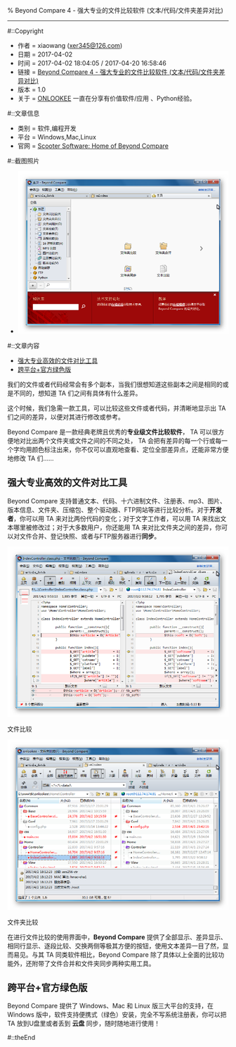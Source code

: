 % Beyond Compare 4 - 强大专业的文件比较软件 (文本/代码/文件夹差异对比)



---

#::Copyright

+ 作者 = xiaowang (xer345@126.com)
+ 日期 = 2017-04-02
+ 时间 = 2017-04-02 18:04:05 / 2017-04-20 16:58:46
+ 链接 = [Beyond Compare 4 - 强大专业的文件比较软件 (文本/代码/文件夹差异对比)](http://onlookee.com/?c=Article&a=view&id=4)
+ 版本 = 1.0
+ 关于 = [ONLOOKEE](http://onlookee.com/) 一直在分享有价值软件/应用 、Python经验。

#::文章信息

+ 类别 = 软件,编程开发
+ 平台 = Windows,Mac,Linux
+ 官网 = [Scooter Software: Home of Beyond Compare](http://www.scootersoftware.com/ "")

#::截图照片

+ ![主界面](images/BeyondCompare.png)

#::文章内容

-   [强大专业高效的文件对比工具](#强大专业高效的文件对比工具)
-   [跨平台+官方绿色版](#跨平台官方绿色版)

我们的文件或者代码经常会有多个副本，当我们很想知道这些副本之间是相同的或是不同的，想知道
TA 们之间有具体有什么差异。

这个时候，我们急需一款工具，可以比较这些文件或者代码，并清晰地显示出 TA
们之间的差异，以便对其进行修改或参考。

Beyond Compare 是一款经典老牌且优秀的**专业级文件比较软件**， TA
可以很方便地对比出两个文件夹或文件之间的不同之处， TA
会把有差异的每一个行或每一个字均用颜色标注出来，你不仅可以直观地查看、定位全部差异点，还能非常方便地修改
TA 们……

强大专业高效的文件对比工具
--------------------------

Beyond Compare
支持普通文本、代码、十六进制文件、注册表、mp3、图片、版本信息、文件夹、压缩包、整个驱动器、FTP网站等进行比较分析。对于**开发者**，你可以用
TA 来对比两份代码的变化；对于文字工作者，可以用 TA
来找出文本哪里被修改过；对于大多数用户，你还能用 TA
来对比文件夹之间的差异，你可以对文件合并、登记快照、或者与FTP服务器进行**同步**。

![文件比较](images/text.png)

文件比较

![文件夹比较](images/folder.png)

文件夹比较

在进行文件比较的使用界面中，**Beyond
Compare** 提供了全部显示、差异显示、相同行显示、逐段比较、交换两侧等极其方便的按钮，使用文本差异一目了然，显而易见。与其
TA 同类软件相比，Beyond Compare
除了具体以上全面的比较功能外，还附带了文件合并和文件夹同步两种实用工具。

跨平台+官方绿色版
-----------------

Beyond Compare 提供了 Windows、Mac 和 Linux 版三大平台的支持，在 Windows
版中，软件支持便携式（绿色）安装，完全不写系统注册表，你可以把 TA
放到U盘里或者丢到 **云盘** 同步，随时随地进行使用！


#::theEnd